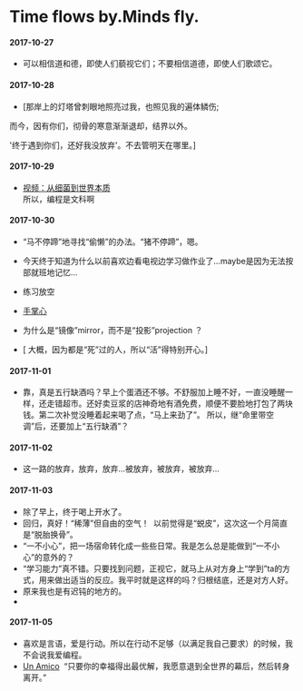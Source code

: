 # Time flows by.Minds fly.

#### 2017-10-27

- 可以相信道和德，即使人们藐视它们；不要相信道德，即使人们歌颂它。

#### 2017-10-28

- [那岸上的灯塔曾刺眼地照亮过我，也照见我的遍体鳞伤; 

而今，因有你们，彻骨的寒意渐渐退却，结界以外。  

'终于遇到你们，还好我没放弃'。不去管明天在哪里。]


#### 2017-10-29
- [视频：从细菌到世界本质](http://weibo.com/tv/v/FsvvD2GOS?fid=1034:a5e5f8a0f8912fbd05b3c3689b20ce47)  
所以，编程是文科啊


#### 2017-10-30
- “马不停蹄”地寻找“偷懒”的办法。“猪不停蹄”，嗯。 

- 今天终于知道为什么以前喜欢边看电视边学习做作业了...maybe是因为无法按部就班地记忆...

- 练习放空

- [手掌心](https://v.qq.com/x/cover/j81mnl5rnwhf2zk/x0024orlwkw.html)

- 为什么是“镜像”mirror，而不是“投影”projection ？

- [ 大概，因为都是“死”过的人，所以“活”得特别开心。]

#### 2017-11-01

- 靠，真是五行缺酒吗？早上个蛋酒还不够。不舒服加上睡不好，一直没睡醒一样，还走错超市。还好卖豆浆的店神奇地有酒免费，顺便不要脸地打包了两块钱。第二次补觉没睡着起来喝了点，“马上来劲了”。 所以，继“命里带空调”后，还要加上“五行缺酒”？

#### 2017-11-02

- 这一路的放弃，放弃，放弃...被放弃，被放弃，被放弃...
#### 2017-11-03

- 除了早上，终于喝上开水了。
- 回归，真好！“稀薄”但自由的空气！  以前觉得是“蜕皮”，这次这一个月简直是“脱胎换骨”。
- “一不小心”，把一场宿命转化成一些些日常。我是怎么总是能做到“一不小心”的意外的？
- “学习能力”真不错。只要找到问题，正视它，就马上从对方身上“学到”ta的方式，用来做出适当的反应。我平时就是这样的吗？归根结底，还是对方人好。
- 原来我也是有迟钝的地方的。
- 

#### 2017-11-05

- 喜欢是言语，爱是行动。所以在行动不足够（以满足我自己要求）的时候，我不会说我爱编程。
- [Un Amico](https://h.xiami.com/song.html?f=&id=1775731610&from=&disabled=)
  “只要你的幸福得出最优解，我愿意退到全世界的幕后，然后转身离开。”
  
